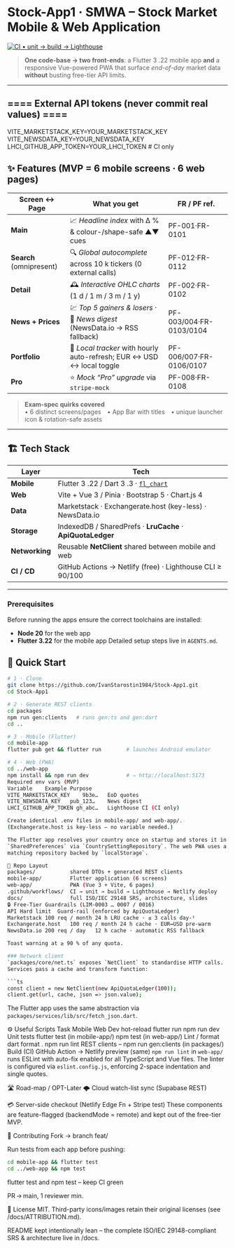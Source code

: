 # Stock-App1 · **SMWA – Stock Market Mobile & Web Application**

[![CI • unit → build → Lighthouse](https://github.com/IvanStarostin1984/Stock-App1/actions/workflows/ci.yml/badge.svg)](https://github.com/IvanStarostin1984/Stock-App1/actions)

> **One code-base → two front-ends**: a Flutter 3 .22 mobile app **and** a responsive Vue-powered PWA that surface *end-of-day* market data **without** busting free-tier API limits.

---
## ==== External API tokens (never commit real values) ====
VITE_MARKETSTACK_KEY=YOUR_MARKETSTACK_KEY
VITE_NEWSDATA_KEY=YOUR_NEWSDATA_KEY
LHCI_GITHUB_APP_TOKEN=YOUR_LHCI_TOKEN  # CI only

## ✨ Features (MVP = 6 mobile screens · 6 web pages)

| Screen ↔ Page | What you get | FR / PF ref. |
| ------------- | ------------ | ------------ |
| **Main** | 📈 *Headline index* with Δ % & colour-/shape-safe ▲▼ cues | PF-001·FR-0101 |
| **Search** (omnipresent) | 🔍 *Global autocomplete* across 10 k tickers (0 external calls) | PF-012·FR-0112 |
| **Detail** | 🕰 *Interactive OHLC charts* (1 d / 1 m / 3 m / 1 y) | PF-002·FR-0102 |
| **News + Prices** | 💹 *Top 5 gainers & losers* · 📰 *News digest* (NewsData.io → RSS fallback) | PF-003/004·FR-0103/0104 |
| **Portfolio** | 👜 *Local tracker* with hourly auto-refresh; EUR ↔ USD ↔ local toggle | PF-006/007·FR-0106/0107 |
| **Pro** | ⭐ *Mock “Pro” upgrade* via `stripe-mock` | PF-008·FR-0108 |

> **Exam-spec quirks covered**<br>
> • 6 distinct screens/pages • App Bar with titles • unique launcher icon & rotation-safe assets

---

## 🏗 Tech Stack

| Layer         | Tech                                                                         |
| ------------- | ---------------------------------------------------------------------------- |
| **Mobile**    | Flutter 3 .22 / Dart 3 .3 · [`fl_chart`](https://pub.dev/packages/fl_chart) |
| **Web**       | Vite + Vue 3 / Pinia · Bootstrap 5 · Chart.js 4                               |
| **Data**      | Marketstack · Exchangerate.host (key-less) · NewsData.io                      |
| **Storage**   | IndexedDB / SharedPrefs · **LruCache** · **ApiQuotaLedger**                   |
| **Networking**| Reusable **NetClient** shared between mobile and web |
| **CI / CD**   | GitHub Actions → Netlify (free) · Lighthouse CLI ≥ 90/100                    |

---

### Prerequisites
Before running the apps ensure the correct toolchains are installed:
* **Node 20** for the web app
* **Flutter 3.22** for the mobile app
Detailed setup steps live in `AGENTS.md`.

## 🚚 Quick Start

```bash
# 1 · Clone
git clone https://github.com/IvanStarostin1984/Stock-App1.git
cd Stock-App1

# 2 · Generate REST clients
cd packages
npm run gen:clients   # runs gen:ts and gen:dart
cd ..

# 3 · Mobile (Flutter)
cd mobile-app
flutter pub get && flutter run        # launches Android emulator

# 4 · Web (PWA)
cd ../web-app
npm install && npm run dev            # ⇒ http://localhost:5173
Required env vars (MVP)
Variable	Example	Purpose
VITE_MARKETSTACK_KEY	9b3e…	EoD quotes
VITE_NEWSDATA_KEY	pub_123…	News digest
LHCI_GITHUB_APP_TOKEN gh_abc…   Lighthouse CI (CI only)

Create identical .env files in mobile-app/ and web-app/.
(Exchangerate.host is key-less – no variable needed.)

The Flutter app resolves your country once on startup and stores it in
`SharedPreferences` via `CountrySettingRepository`. The web PWA uses a
matching repository backed by `localStorage`.

📂 Repo Layout
packages/           shared DTOs + generated REST clients
mobile-app/         Flutter application (6 screens)
web-app/            PWA (Vue 3 + Vite, 6 pages)
.github/workflows/  CI → unit → build → Lighthouse → Netlify deploy
docs/               full ISO/IEC 29148 SRS, architecture, slides
🔒 Free-Tier Guardrails (LIM-0003 … 0007 / 0016)
API	Hard limit	Guard-rail (enforced by ApiQuotaLedger)
Marketstack	100 req / month	24 h LRU cache · ≤ 3 calls day-¹
Exchangerate.host	100 req / month	24 h cache · EUR↔USD pre-warm
NewsData.io	200 req / day	12 h cache · automatic RSS fallback

Toast warning at ≥ 90 % of any quota.

### Network client
`packages/core/net.ts` exposes `NetClient` to standardise HTTP calls.
Services pass a cache and transform function:

```ts
const client = new NetClient(new ApiQuotaLedger(100));
client.get(url, cache, json => json.value);
```
The Flutter app uses the same abstraction via `packages/services/lib/src/fetch_json.dart`.

⚙️ Useful Scripts
Task	Mobile	Web
Dev hot-reload	flutter run	npm run dev
Unit tests      flutter test (in mobile-app/)    npm test (in web-app/)
Lint / format	dart format .	npm run lint
REST clients    –               npm run gen:clients (in packages/)
Build (CI)	GitHub Action → Netlify preview	(same)
`npm run lint` in `web-app/` runs ESLint with auto-fix enabled for all TypeScript and Vue files. The linter is configured via `eslint.config.js`, enforcing 2-space indentation and single quotes.

🛣 Road-map / OPT-Later
🌩 Cloud watch-list sync (Supabase REST)

💳 Server-side checkout (Netlify Edge Fn + Stripe test)
These components are feature-flagged (backendMode = remote) and kept out of the free-tier MVP.

🤝 Contributing
Fork → branch feat/<topic>

Run tests from each app before pushing:
```bash
cd mobile-app && flutter test
cd ../web-app && npm test
```

flutter test and npm test – keep CI green

PR → main, 1 reviewer min.

📜 License
MIT. Third-party icons/images retain their original licenses (see /docs/ATTRIBUTION.md).

README kept intentionally lean – the complete ISO/IEC 29148-compliant SRS & architecture live in /docs.
